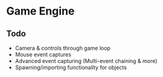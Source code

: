 # Game Engine

## Todo

- Camera & controls through game loop
- Mouse event captures
- Advanced event capturing (Multi-event chaining & more)
- Spawning/importing functionality for objects